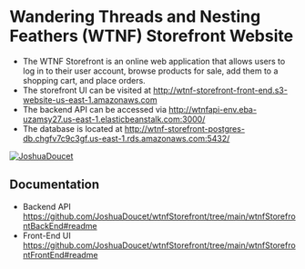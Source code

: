 # Wandering Threads and Nesting Feathers (WTNF) Storefront Website
- The WTNF Storefront is an online web application that allows users to log in to their user account, browse products for sale, add them to a shopping cart, and place orders.
- The storefront UI can be visited at http://wtnf-storefront-front-end.s3-website-us-east-1.amazonaws.com
- The backend API can be accessed via http://wtnfapi-env.eba-uzamsy27.us-east-1.elasticbeanstalk.com:3000/
- The database is located at http://wtnf-storefront-postgres-db.chgfv7c9c3gf.us-east-1.rds.amazonaws.com:5432/

[![JoshuaDoucet](https://circleci.com/gh/JoshuaDoucet/wtnfStorefront.svg?style=svg)](https://app.circleci.com/pipelines/github/JoshuaDoucet/wtnfStorefront?filter=all)


## Documentation
* Backend API https://github.com/JoshuaDoucet/wtnfStorefront/tree/main/wtnfStorefrontBackEnd#readme
* Front-End UI https://github.com/JoshuaDoucet/wtnfStorefront/tree/main/wtnfStorefrontFrontEnd#readme
